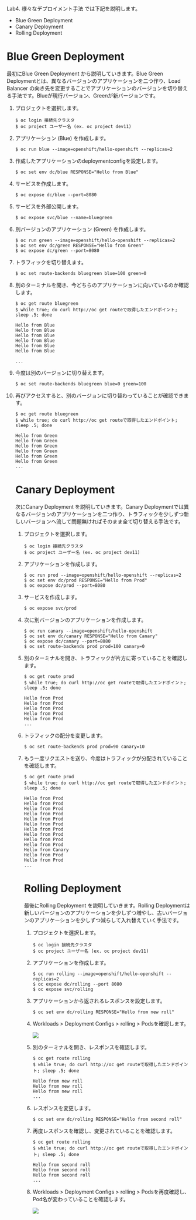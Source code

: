 Lab4. 様々なデプロイメント手法 では下記を説明します。
- Blue Green Deployment
- Canary Deployment
- Rolling Deployment

# Blue Green Deployment
最初にBlue Green Deployment から説明していきます。Blue Green Deploymentとは、異なるバージョンのアプリケーションを二つ作り、Load Balancer の向き先を変更することでアプリケーションのバージョンを切り替える手法です。Blueが現行バージョン、Greenが新バージョンです。

1. プロジェクトを選択します。

    ```
    $ oc login 接続先クラスタ
    $ oc project ユーザー名 (ex. oc project dev11)
    ```

1. アプリケーション (Blue) を作成します。

    ```
    $ oc run blue --image=openshift/hello-openshift --replicas=2
    ```

1. 作成したアプリケーションのdeploymentconfigを設定します。

    ```
    $ oc set env dc/blue RESPONSE="Hello from Blue"
    ```

1. サービスを作成します。

    ```
    $ oc expose dc/blue --port=8080
    ```

1. サービスを外部公開します。

    ```
    $ oc expose svc/blue --name=bluegreen
    ```

1. 別バージョンのアプリケーション (Green) を作成します。

    ```
    $ oc run green --image=openshift/hello-openshift --replicas=2
    $ oc set env dc/green RESPONSE="Hello from Green"
    $ oc expose dc/green --port=8080
    ```

1. トラフィックを切り替えます。

    ```
    $ oc set route-backends bluegreen blue=100 green=0
    ```

1. 別のターミナルを開き、今どちらのアプリケーションに向いているのか確認します。

    ```
    $ oc get route bluegreen
    $ while true; do curl http://oc get routeで取得したエンドポイント; sleep .5; done
    
    Hello from Blue
    Hello from Blue
    Hello from Blue
    Hello from Blue
    Hello from Blue
    Hello from Blue
    
    ...
    ```

1. 今度は別のバージョンに切り替えます。

    ```
    $ oc set route-backends bluegreen blue=0 green=100
    ```

1. 再びアクセスすると、別のバージョンに切り替わっていることが確認できます。

    ```
    $ oc get route bluegreen
    $ while true; do curl http://oc get routeで取得したエンドポイント; sleep .5; done
    
    Hello from Green
    Hello from Green
    Hello from Green
    Hello from Green
    Hello from Green
    Hello from Green
    ...
    ```
    
    # Canary Deployment
    
    次にCanary Deployment を説明していきます。Canary Deploymentでは異なるバージョンのアプリケーションを二つ作り、トラフィックを少しずつ新しいバージョンへ流して問題無ければそのまま全て切り替える手法です。
    
    1. プロジェクトを選択します。
    
       ```
       $ oc login 接続先クラスタ
       $ oc project ユーザー名 (ex. oc project dev11)
       ```
    
    2. アプリケーションを作成します。
    
       ```
       $ oc run prod --image=openshift/hello-openshift --replicas=2
       $ oc set env dc/prod RESPONSE="Hello from Prod"
       $ oc expose dc/prod --port=8080
       ```
    
    3. サービスを作成します。
    
       ```
       $ oc expose svc/prod
       ```
    
    4. 次に別バージョンのアプリケーションを作成します。
    
       ```
       $ oc run canary --image=openshift/hello-openshift
       $ oc set env dc/canary RESPONSE="Hello from Canary"
       $ oc expose dc/canary --port=8080
       $ oc set route-backends prod prod=100 canary=0
       ```
    
    5. 別のターミナルを開き、トラフィックが片方に寄っていることを確認します。
    
       ```
       $ oc get route prod
       $ while true; do curl http://oc get routeで取得したエンドポイント; sleep .5; done
       
       Hello from Prod
       Hello from Prod
       Hello from Prod
       Hello from Prod
       Hello from Prod
       ...
       ```
    
    6. トラフィックの配分を変更します。
    
       ```
       $ oc set route-backends prod prod=90 canary=10
       ```
    
    7. もう一度リクエストを送り、今度はトラフィックが分配されていることを確認します。
    
       ```
       $ oc get route prod
       $ while true; do curl http://oc get routeで取得したエンドポイント; sleep .5; done
       
       Hello from Prod
       Hello from Prod
       Hello from Prod
       Hello from Prod
       Hello from Prod
       Hello from Prod
       Hello from Prod
       Hello from Prod
       Hello from Prod
       Hello from Prod
       Hello from Canary
       Hello from Prod
       Hello from Prod
       ...
       ```
    
       # Rolling Deployment
    
       最後にRolling Deployment を説明していきます。Rolling Deploymentは新しいバージョンのアプリケーションを少しずつ増やし、古いバージョンのアプリケーションを少しずつ減らして入れ替えていく手法です。
    
       1. プロジェクトを選択します。
    
          ```
          $ oc login 接続先クラスタ
          $ oc project ユーザー名 (ex. oc project dev11)
          ```
    
       2. アプリケーションを作成します。
    
          ```
          $ oc run rolling --image=openshift/hello-openshift --replicas=2
          $ oc expose dc/rolling --port 8080
          $ oc expose svc/rolling
          ```
    
       3. アプリケーションから返されるレスポンスを設定します。
    
          ```
          $ oc set env dc/rolling RESPONSE="Hello from new roll"
          ```
    
       4. Workloads > Deployment Configs > rolling > Podsを確認します。
    
          ![](images/rolling1.png)
    
       5. 別のターミナルを開き、レスポンスを確認します。
    
          ```
          $ oc get route rolling
          $ while true; do curl http://oc get routeで取得したエンドポイント; sleep .5; done
          
          Hello from new roll
          Hello from new roll
          Hello from new roll
          ...
          ```
    
       6. レスポンスを変更します。
    
          ```
          $ oc set env dc/rolling RESPONSE="Hello from second roll"
          ```
    
       7. 再度レスポンスを確認し、変更されていることを確認します。
    
          ```
          $ oc get route rolling
          $ while true; do curl http://oc get routeで取得したエンドポイント; sleep .5; done
          
          Hello from second roll
          Hello from second roll
          Hello from second roll
          ...
          ```
    
       8. Workloads > Deployment Configs > rolling > Podsを再度確認し、Pod名が変わっていることを確認します。
    
          ![](images/rolling2.png)
    
          
